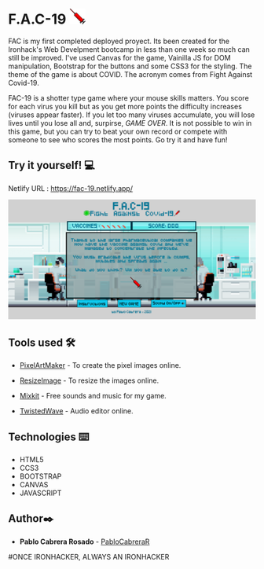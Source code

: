 # F.A.C-19 ![SyringeIMG](./images/syringeRED32x32.png)
FAC is my first completed deployed proyect. Its been created for the Ironhack's Web Develpment bootcamp in less than one week so much can still be improved. I've used Canvas for the game, Vainilla JS for DOM manipulation, Bootstrap for the buttons and some CSS3 for the styling. The theme of the game is about COVID. The acronym comes from Fight Against Covid-19.

FAC-19 is a shotter type game where your mouse skills matters. You score for each virus you kill but as you get more points the difficulty increases (viruses appear faster). If you let too many viruses accumulate, you will lose lives until you lose all and, surpirse, *GAME OVER*. 
It is not possible to win in this game, but you can try to beat your own record or compete with someone to see who scores the most points. Go try it and have fun!


## Try it yourself! :computer:
Netlify URL :  https://fac-19.netlify.app/

![Game Preview](./images/GAME-PREVIEW.png)


## Tools used 🛠️
* [PixelArtMaker](http://pixelartmaker.com/) - To create the pixel images online.
* [ResizeImage](https://resizeimage.net/) - To resize the images online.

* [Mixkit](https://mixkit.co/free-sound-effects/game/) - Free sounds and music for my game.
* [TwistedWave](https://twistedwave.com/online) - Audio editor online.


## Technologies ⌨️
* HTML5
* CCS3
* BOOTSTRAP
* CANVAS
* JAVASCRIPT


## Author✒️
* **Pablo Cabrera Rosado** - [PabloCabreraR](https://github.com/PabloCabreraR)

#ONCE IRONHACKER, ALWAYS AN IRONHACKER